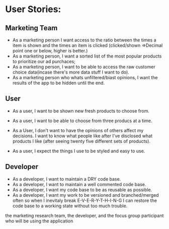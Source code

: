 # User Stories:

## Marketing Team
* As a marketing person I want access to the ratio between the times a item is shown and the times an item is clicked (clicked/shown =>Decimal point one or below, higher is better.)
* As a marketing person, I want a sorted list of the most popular products to prioritize our ad purchaces;
* As a marketing person, I want to be able to access the raw customer choice data(incase there's more data stuff I want to do).
* As a marketing person who whats unfiltered/biast opinions, I want the results of the app to be hidden until the end.

## User

* As a user, I want to be shown new fresh products to choose from.
* As a user, I want to be able to choose from three producs at a time.

* As a User, I don't want to have the opinions of others affect my decisions. I want to know what people like after I've disclosed what products I like (after seeing twenty five different sets of products).

* As a user, I expect the things I use to be styled and easy to use.

## Developer
* As a developer, I  want to maintain a DRY code base.
* As a developer, I want to maintain a well commented code base.
* As a developer, I want my code base to be as reusable as possible.
* As a developer, I want my work to be versioned and branched/merged often so when I inevitaly break E-V-E-R-Y-T-H-I-N-G I can restore the code base to a working state without too much trouble.

the marketing research team, the developer, and the focus group participant who will be using the application